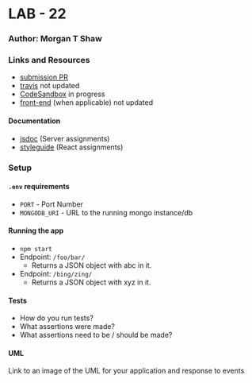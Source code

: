 # LAB - 22

### Author: Morgan T Shaw

### Links and Resources
* [submission PR](https://github.com/morgan-401-advanced-javascript/lab22/pull/1)
* [travis](http://xyz.com) not updated
* [CodeSandbox](https://codesandbox.io/s/interesting-brahmagupta-z2lol) in progress
* [front-end](http://xyz.com) (when applicable) not updated

#### Documentation
* [jsdoc](http://xyz.com) (Server assignments)
* [styleguide](http://xyz.com) (React assignments)

### Setup
#### `.env` requirements
* `PORT` - Port Number
* `MONGODB_URI` - URL to the running mongo instance/db

#### Running the app
* `npm start`
* Endpoint: `/foo/bar/`
  * Returns a JSON object with abc in it.
* Endpoint: `/bing/zing/`
  * Returns a JSON object with xyz in it.
  
#### Tests
* How do you run tests?
* What assertions were made?
* What assertions need to be / should be made?

#### UML
Link to an image of the UML for your application and response to events
